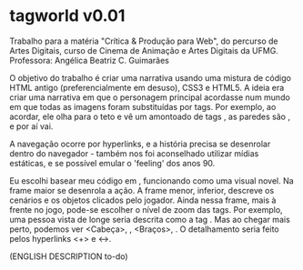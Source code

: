 tagworld v0.01
========

Trabalho para a matéria "Crítica &amp; Produção para Web", do percurso de Artes Digitais, curso de Cinema de Animação e Artes Digitais da UFMG.
Professora: Angélica Beatriz C. Guimarães

O objetivo do trabalho é criar uma narrativa usando uma mistura de código HTML antigo (preferencialmente em desuso), CSS3 e HTML5. A ideia era criar uma narrativa em que o personagem principal acordasse num mundo em que todas as imagens foram substituídas por tags. Por exemplo, ao acordar, ele olha para o teto e vê um amontoado de tags <teto> <teto> <teto> <teto> <teto> <teto>, as paredes são <parede> <parede> <parede>, e por aí vai. 

A navegação ocorre por hyperlinks, e a história precisa se desenrolar dentro do navegador - também nos foi aconselhado utilizar mídias estáticas, e se possível emular o 'feeling' dos anos 90.

Eu escolhi basear meu código em <frameset>, funcionando como uma visual novel. Na frame maior se desenrola a ação. A frame menor, inferior, descreve os cenários e os objetos clicados pelo jogador. Ainda nessa frame, mais à frente no jogo, pode-se escolher o nível de zoom das tags. Por exemplo, uma pessoa vista de longe seria descrita como a tag <Pessoa>. Mas ao chegar mais perto, podemos ver <Cabeça>, <Tronco>, <Braços>, <Pernas>. O detalhamento seria feito pelos hyperlinks <+> e <->.

(ENGLISH DESCRIPTION to-do)


